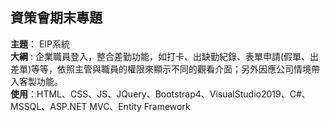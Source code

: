 ## 資策會期末專題
 
**主題**： EIP系統  
**大綱** : 企業職員登入，整合差勤功能，如打卡、出缺勤紀錄、表單申請(假單、出差單)等等，依照主管與職員的權限來顯示不同的觀看介面；另外因應公司情境帶入客製功能。  
**使用**：HTML、CSS、JS、JQuery、Bootstrap4、VisualStudio2019、C#、MSSQL、ASP.NET MVC、Entity Framework
